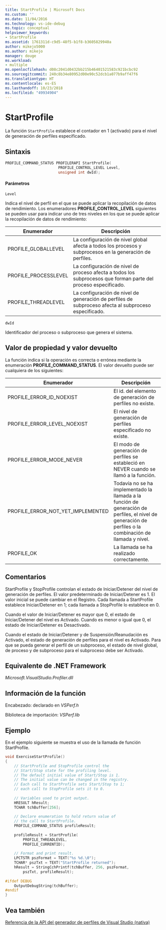 ```yaml
---
title: StartProfile | Microsoft Docs
ms.custom: ''
ms.date: 11/04/2016
ms.technology: vs-ide-debug
ms.topic: conceptual
helpviewer_keywords:
- StartProfile
ms.assetid: 1761311d-c9d5-48f5-b1f8-b3605829940a
author: mikejo5000
ms.author: mikejo
manager: douge
ms.workload:
- multiple
ms.openlocfilehash: d08c2041d0432bb215b46401521583c921bcbc92
ms.sourcegitcommit: 240c8b34e80952d00e90c52dcb1a077b9aff47f6
ms.translationtype: HT
ms.contentlocale: es-ES
ms.lasthandoff: 10/23/2018
ms.locfileid: "49934904"
---
```

# <a name="startprofile"></a>StartProfile
La función `StartProfile` establece el contador en 1 (activado) para el nivel de generación de perfiles especificado.  
  
## <a name="syntax"></a>Sintaxis  
  
```cpp  
PROFILE_COMMAND_STATUS PROFILERAPI StartProfile(  
                        PROFILE_CONTROL_LEVEL Level,   
                        unsigned int dwId);  
```  
  
#### <a name="parameters"></a>Parámetros  
 `Level`  
  
 Indica el nivel de perfil en el que se puede aplicar la recopilación de datos de rendimiento. Los enumeradores **PROFILE_CONTROL_LEVEL** siguientes se pueden usar para indicar uno de tres niveles en los que se puede aplicar la recopilación de datos de rendimiento:  
  
|Enumerador|Descripción|  
|----------------|-----------------|  
|PROFILE_GLOBALLEVEL|La configuración de nivel global afecta a todos los procesos y subprocesos en la generación de perfiles.|  
|PROFILE_PROCESSLEVEL|La configuración de nivel de proceso afecta a todos los subprocesos que forman parte del proceso especificado.|  
|PROFILE_THREADLEVEL|La configuración de nivel de generación de perfiles de subproceso afecta al subproceso especificado.|  
  
 `dwId`  
  
 Identificador del proceso o subproceso que genera el sistema.  
  
## <a name="property-valuereturn-value"></a>Valor de propiedad y valor devuelto  
 La función indica si la operación es correcta o errónea mediante la enumeración **PROFILE_COMMAND_STATUS**. El valor devuelto puede ser cualquiera de los siguientes:  
  
|Enumerador|Descripción|  
|----------------|-----------------|  
|PROFILE_ERROR_ID_NOEXIST|El id. del elemento de generación de perfiles no existe.|  
|PROFILE_ERROR_LEVEL_NOEXIST|El nivel de generación de perfiles especificado no existe.|  
|PROFILE_ERROR_MODE_NEVER|El modo de generación de perfiles se estableció en NEVER cuando se llamó a la función.|  
|PROFILE_ERROR_NOT_YET_IMPLEMENTED|Todavía no se ha implementado la llamada a la función de generación de perfiles, el nivel de generación de perfiles o la combinación de llamada y nivel.|  
|PROFILE_OK|La llamada se ha realizado correctamente.|  
  
## <a name="remarks"></a>Comentarios  
 StartProfile y StopProfile controlan el estado de Iniciar/Detener del nivel de generación de perfiles. El valor predeterminado de Iniciar/Detener es 1. El valor inicial se puede cambiar en el Registro. Cada llamada a StartProfile establece Iniciar/Detener en 1; cada llamada a StopProfile lo establece en 0.  
  
 Cuando el valor de Iniciar/Detener es mayor que 0, el estado de Iniciar/Detener del nivel es Activado. Cuando es menor o igual que 0, el estado de Iniciar/Detener es Desactivado.  
  
 Cuando el estado de Iniciar/Detener y de Suspensión/Reanudación es Activado, el estado de generación de perfiles para el nivel es Activado. Para que se pueda generar el perfil de un subproceso, el estado de nivel global, de proceso y de subproceso para el subproceso debe ser Activado.  
  
## <a name="net-framework-equivalent"></a>Equivalente de .NET Framework  
 *Microsoft.VisualStudio.Profiler.dll*  
  
## <a name="function-information"></a>Información de la función  
 Encabezado: declarado en *VSPerf.h*  
  
 Biblioteca de importación: *VSPerf.lib*  
  
## <a name="example"></a>Ejemplo  
 En el ejemplo siguiente se muestra el uso de la llamada de función StartProfile.  
  
```cpp  
void ExerciseStartProfile()  
{  
    // StartProfile and StopProfile control the  
    // Start/Stop state for the profiling level.   
    // The default initial value of Start/Stop is 1.   
    // The initial value can be changed in the registry.   
    // Each call to StartProfile sets Start/Stop to 1;   
    // each call to StopProfile sets it to 0.   
  
    // Variables used to print output.  
    HRESULT hResult;  
    TCHAR tchBuffer[256];  
  
    // Declare enumeration to hold return value of   
    // the call to StartProfile.  
    PROFILE_COMMAND_STATUS profileResult;  
  
    profileResult = StartProfile(  
        PROFILE_THREADLEVEL,  
        PROFILE_CURRENTID);  
  
    // Format and print result.  
    LPCTSTR pszFormat = TEXT("%s %d.\0");  
    TCHAR* pszTxt = TEXT("StartProfile returned");  
    hResult = StringCchPrintf(tchBuffer, 256, pszFormat,   
        pszTxt, profileResult);  
  
#ifdef DEBUG  
    OutputDebugString(tchBuffer);  
#endif  
}  
```  
  
## <a name="see-also"></a>Vea también  
 [Referencia de la API del generador de perfiles de Visual Studio (nativa)](../profiling/visual-studio-profiler-api-reference-native.md)